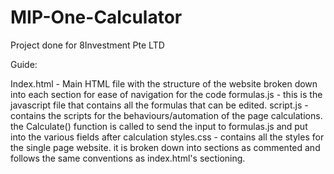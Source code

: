 # MIP-One-Calculator
Project done for 8Investment Pte LTD

Guide:

Index.html - Main HTML file with the structure of the website broken down into each section for ease of navigation for the code
formulas.js - this is the javascript file that contains all the formulas that can be edited.
script.js - contains the scripts for the behaviours/automation of the page calculations. the Calculate() function is called to send the input to formulas.js and put into the various fields after calculation
styles.css - contains all the styles for the single page website. it is broken down into sections as commented and follows the same conventions as index.html's sectioning.